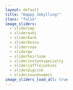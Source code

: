 ```yaml
---
layout: default
title: "Happy Jekylling!"
class: "folio"
image_sliders:
  - slideruap
  - sliderauki
  - sliderbark
  - sliderbessa
  - slidercoyo
  - slidergw
  - sliderheirloom
  - sliderinstantspecialty
  - sliderjafflejunkies
  - sliderpigcine
  - slidersoundsummit
image_sliders_load_all: true
---
```

